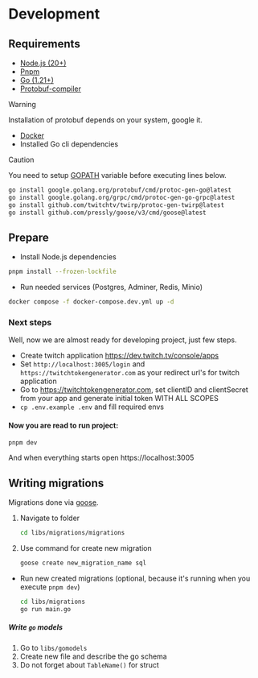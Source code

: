 # Development

## Requirements

- [Node.js (20+)](https://nodejs.org/en)
- [Pnpm](https://pnpm.io/)
- [Go (1.21+)](https://go.dev/)
- [Protobuf-compiler](https://grpc.io/docs/protoc-installation/)

> [!WARNING]
> Installation of protobuf depends on your system, google it.

- [Docker](https://docs.docker.com/engine/)
- Installed Go cli dependencies

> [!CAUTION]
> You need to setup [GOPATH](https://github.com/golang/go/wiki/SettingGOPATH) variable before executing lines below.

```bash
go install google.golang.org/protobuf/cmd/protoc-gen-go@latest
go install google.golang.org/grpc/cmd/protoc-gen-go-grpc@latest
go install github.com/twitchtv/twirp/protoc-gen-twirp@latest
go install github.com/pressly/goose/v3/cmd/goose@latest
```

## Prepare

- Install Node.js dependencies
```bash
pnpm install --frozen-lockfile
```


- Run needed services (Postgres, Adminer, Redis, Minio)
```bash
docker compose -f docker-compose.dev.yml up -d
```

### Next steps

Well, now we are almost ready for developing project, just few steps.

- Create twitch application https://dev.twitch.tv/console/apps
- Set `http://localhost:3005/login` and `https://twitchtokengenerator.com` as your redirect url's for twitch application
- Go to https://twitchtokengenerator.com, set clientID and clientSecret from your app and generate initial token WITH
  ALL SCOPES
- `cp .env.example .env` and fill required envs
#### Now you are read to run project:

```bash
pnpm dev
```

And when everything starts open https://localhost:3005

## Writing migrations

Migrations done via [goose](https://github.com/pressly/goose).
1. Navigate to folder
	```bash
	cd libs/migrations/migrations
	```
2. Use command for create new migration
	```bash
	goose create new_migration_name sql
	```
* Run new created migrations (optional, because it's running when you execute `pnpm dev`)
	```bash
	cd libs/migrations
	go run main.go
	```
##### Write `go` models

1. Go to `libs/gomodels`
2. Create new file and describe the go schema
3. Do not forget about `TableName()` for struct
